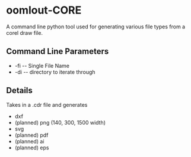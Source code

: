 # oomlout-CORE
A command line python tool used for generating various file types from a corel draw file.

## Command Line Parameters

* -fi				-- Single File Name
* -di				-- directory to iterate through

## Details

Takes in a .cdr file and generates
* dxf
* (planned) png (140, 300, 1500 width)
* svg
* (planned) pdf
* (planned) ai
* (planned) eps

	


